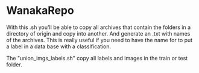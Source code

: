 # WanakaRepo

With this .sh you'll be able to copy all archives that contain the folders in a directory of origin and copy into another. 
And generate an .txt with names of the archives.
This is really useful if you need to have the name for to put a label in a data base with a classification.



The "union_imgs_labels.sh" copy all labels and images in the train or test folder.
